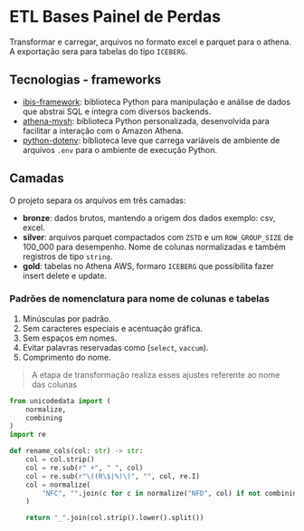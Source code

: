 # ETL Bases Painel de Perdas

Transformar e carregar, arquivos no formato excel e parquet
para o athena. A exportação sera para tabelas do tipo `ICEBERG`.

## Tecnologias - frameworks

- [ibis-framework](https://ibis-project.org/): biblioteca Python para manipulação e análise de dados que abstrai SQL e integra com diversos backends.
- [athena-mvsh](https://marcus-holanda777.github.io/athena-mvsh/): biblioteca Python personalizada, desenvolvida para facilitar a interação com o Amazon Athena.
- [python-dotenv](https://pypi.org/project/python-dotenv/): biblioteca leve que carrega variáveis de ambiente de arquivos `.env` para o ambiente de execução Python.

## Camadas

O projeto separa os arquivos em três camadas:

- **bronze**: dados brutos, mantendo a origem dos dados exemplo: csv, excel.
- **silver**: arquivos parquet compactados com `ZSTD` e um `ROW_GROUP_SIZE` de 100_000 para desempenho. Nome de colunas normalizadas e também registros de tipo `string`.
- **gold**: tabelas no Athena AWS, formaro `ICEBERG` que possibilita fazer insert delete e update.

### Padrões de nomenclatura para nome de colunas e tabelas

1. Minúsculas por padrão.
2. Sem caracteres especiais e acentuação gráfica.
3. Sem espaços em nomes.
4. Evitar palavras reservadas como (`select`, `vaccum`).
5. Comprimento do nome.

> A etapa de transformação realiza esses ajustes referente ao nome das colunas

```python
from unicodedata import (
    normalize, 
    combining
)
import re

def rename_cols(col: str) -> str:
    col = col.strip()
    col = re.sub(r" +", " ", col)
    col = re.sub(r"\((R\$|%)\)", "", col, re.I)
    col = normalize(
        "NFC", "".join(c for c in normalize("NFD", col) if not combining(c))
    )

    return "_".join(col.strip().lower().split())
```